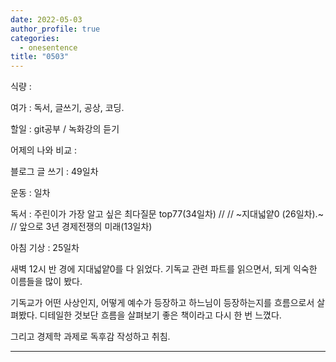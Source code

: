 ```yaml
---
date: 2022-05-03
author_profile: true
categories:
  - onesentence
title: "0503"
---
```


식량 : 

여가 : 독서, 글쓰기, 공상, 코딩.

할일 : git공부 / 녹화강의 듣기

어제의 나와 비교 : 


블로그 글 쓰기 : 49일차

운동 : 일차

독서 : 주린이가 가장 알고 싶은 최다질문 top77(34일차) // // ~지대넓얕0 (26일차).~ // 앞으로 3년 경제전쟁의 미래(13일차)

아침 기상 : 25일차


새벽 12시 반 경에 지대넓얕0를 다 읽었다. 기독교 관련 파트를 읽으면서, 되게 익숙한 이름들을 많이 봤다.

기독교가 어떤 사상인지, 어떻게 예수가 등장하고 하느님이 등장하는지를 흐름으로서 살펴봤다. 디테일한 것보단 흐름을 살펴보기 좋은 책이라고 다시 한 번 느꼈다.

그리고 경제학 과제로 독후감 작성하고 취침.

---



